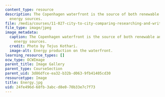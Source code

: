 ```yaml
---
content_type: resource
description: The Copenhagen waterfront is the source of both renewable and non-renewable
  energy sources.
file: /media/courses/11-027-city-to-city-comparing-researching-and-writing-about-cities-spring-2006/24fe496d68fb3abcd8e070b33e7c7f73_Energy.jpg
file_type: image/jpeg
image_metadata:
  caption: The Copenhagen waterfront is the source of both renewable and non-renewable
    energy sources.
  credit: Photo by Tejus Kothari.
  image-alt: Energy production on the waterfront.
learning_resource_types: []
ocw_type: OCWImage
parent_title: Image Gallery
parent_type: CourseSection
parent_uid: 3d86dfce-ea32-b32b-d063-9fb41405cd30
resourcetype: Image
title: Energy.jpg
uid: 24fe496d-68fb-3abc-d8e0-70b33e7c7f73
---
```

